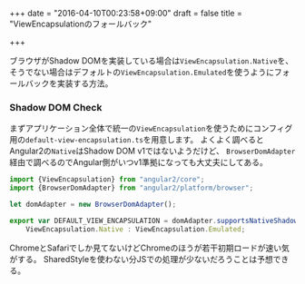 +++
date = "2016-04-10T00:23:58+09:00"
draft = false
title = "ViewEncapsulationのフォールバック"

+++

ブラウザがShadow DOMを実装している場合は`ViewEncapsulation.Native`を、
そうでない場合はデフォルトの`ViewEncapsulation.Emulated`を使うようにフォールバックを実装する方法。

<!--more-->

### Shadow DOM Check

まずアプリケーション全体で統一の`ViewEncapsulation`を使うためにコンフィグ用の`default-view-encapsulation.ts`を用意します。
よくよく調べるとAngular2の`Native`はShadow DOM v1ではないようだけど、
`BrowserDomAdapter`経由で調べるのでAngular側がいつv1準拠になっても大丈夫にしてある。

```ts
import {ViewEncapsulation} from "angular2/core";
import {BrowserDomAdapter} from "angular2/platform/browser";

let domAdapter = new BrowserDomAdapter();

export var DEFAULT_VIEW_ENCAPSULATION = domAdapter.supportsNativeShadowDOM() ?
    ViewEncapsulation.Native : ViewEncapsulation.Emulated;

```

ChromeとSafariでしか見てないけどChromeのほうが若干初期ロードが速い気がする。
SharedStyleを使わない分JSでの処理が少ないだろうことは予想できる。